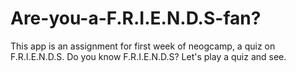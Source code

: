# Are-you-a-F.R.I.E.N.D.S-fan?
This app is an assignment for first week of neogcamp, a quiz on F.R.I.E.N.D.S.
Do you know F.R.I.E.N.D.S? Let's play a quiz and see.
